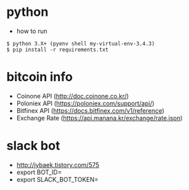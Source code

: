 
# python 
- how to run

```{python}
$ python 3.X+ (pyenv shell my-virtual-env-3.4.3)
$ pip install -r requirements.txt
```

# bitcoin info
- Coinone API (http://doc.coinone.co.kr/)
- Poloniex API (https://poloniex.com/support/api/)
- Bitfinex API (https://docs.bitfinex.com/v1/reference)
- Exchange Rate (https://api.manana.kr/exchange/rate.json)

# slack bot
- http://jybaek.tistory.com/575
- export BOT_ID=
- export SLACK_BOT_TOKEN=
